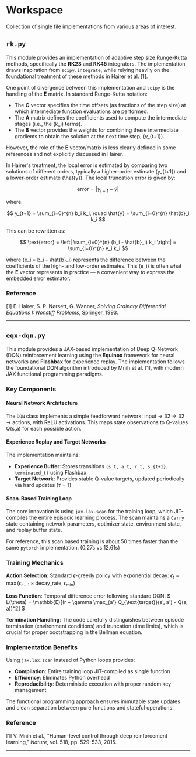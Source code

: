 # Workspace

Collection of single file implementations from various areas of interest.

## `rk.py`

This module provides an implementation of adaptive step size Runge-Kutta methods, specifically the **RK23** and **RK45** integrators. The implementation draws inspiration from `scipy.integrate`, while relying heavily on the foundational treatment of these methods in Hairer et al. [1].

One point of divergence between this implementation and `scipy` is the handling of the **E** matrix. In standard Runge-Kutta notation:

- The **C** vector specifies the time offsets (as fractions of the step size) at which intermediate function evaluations are performed.
- The **A** matrix defines the coefficients used to compute the intermediate stages (i.e., the \(k_i\) terms).
- The **B** vector provides the weights for combining these intermediate gradients to obtain the solution at the next time step, \(y_{t+1}\).

However, the role of the **E** vector/matrix is less clearly defined in some references and not explicitly discussed in Hairer.

In Hairer's treatment, the local error is estimated by comparing two solutions of different orders, typically a higher-order estimate \(y_{t+1}\) and a lower-order estimate \(\hat{y}\). The local truncation error is given by:

$$
\text{error} = |y_{t+1} - \hat{y}|
$$

where:

$$
y_{t+1} = \sum_{i=0}^{n} b_i k_i, \quad \hat{y} = \sum_{i=0}^{n} \hat{b}_i k_i
$$

This can be rewritten as:

$$
\text{error} = \left| \sum_{i=0}^{n} (b_i - \hat{b}_i) k_i \right| = \sum_{i=0}^{n} e_i k_i
$$

where \(e_i = b_i - \hat{b}_i\) represents the difference between the coefficients of the high- and low-order estimates. This \(e_i\) is often what the **E** vector represents in practice — a convenient way to express the embedded error estimator.


### Reference

[1] E. Hairer, S. P. Nørsett, G. Wanner, *Solving Ordinary Differential Equations I: Nonstiff Problems*, Springer, 1993.

---

## `eqx-dqn.py`

This module provides a JAX-based implementation of Deep Q-Network (DQN) reinforcement learning using the **Equinox** framework for neural networks and **Flashbax** for experience replay. The implementation follows the foundational DQN algorithm introduced by Mnih et al. [1], with modern JAX functional programming paradigms.

### Key Components

#### Neural Network Architecture
The `DQN` class implements a simple feedforward network: input → 32 → 32 → actions, with ReLU activations. This maps state observations to Q-values Q(s,a) for each possible action.

#### Experience Replay and Target Networks
The implementation maintains:
- **Experience Buffer**: Stores transitions `(s_t, a_t, r_t, s_{t+1}, terminated_t)` using Flashbax
- **Target Network**: Provides stable Q-value targets, updated periodically via hard updates ($\tau=1$)

#### Scan-Based Training Loop
The core innovation is using `jax.lax.scan` for the training loop, which JIT-compiles the entire episodic learning process. The scan maintains a `Carry` state containing network parameters, optimizer state, environment state, and replay buffer state.

For reference, this scan based training is about 50 times faster than the same `pytorch` implementation. (0.27s vs 12.61s)

### Training Mechanics

**Action Selection**: Standard $\epsilon$-greedy policy with exponential decay: $\epsilon_t = \max(\epsilon_{t-1} \times \text{decay\_rate}, \epsilon_{\min})$

**Loss Function**: Temporal difference error following standard DQN:
$
L(\theta) = \mathbb{E}[(r + \gamma \max_{a'} Q_{\text{target}}(s', a') - Q(s, a))^2]
$

**Termination Handling**: The code carefully distinguishes between episode termination (environment conditions) and truncation (time limits), which is crucial for proper bootstrapping in the Bellman equation.

### Implementation Benefits

Using `jax.lax.scan` instead of Python loops provides:
- **Compilation**: Entire training loop JIT-compiled as single function
- **Efficiency**: Eliminates Python overhead
- **Reproducibility**: Deterministic execution with proper random key management

The functional programming approach ensures immutable state updates and clean separation between pure functions and stateful operations.

### Reference
[1] V. Mnih et al., "Human-level control through deep reinforcement learning," *Nature*, vol. 518, pp. 529-533, 2015.

---
